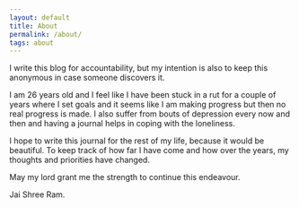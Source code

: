 ```yaml
---
layout: default
title: About
permalink: /about/
tags: about
---
```


I write this blog for accountability, but my intention is also to keep this anonymous in case someone discovers it. 

I am 26 years old and I feel like I have been stuck in a rut for a couple of years where I set goals and it seems like I am making progress but then no real progress is made. I also suffer from bouts of depression every now and then and having a journal helps in coping with the loneliness. 

I hope to write this journal for the rest of my life, because it would be beautiful. To keep track of how far I have come and how over the years, my thoughts and priorities have changed. 

May my lord grant me the strength to continue this endeavour.

Jai Shree Ram.
